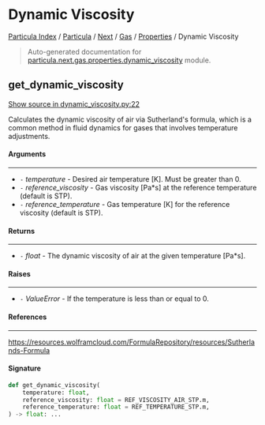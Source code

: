 # Dynamic Viscosity

[Particula Index](../../../../README.md#particula-index) / [Particula](../../../index.md#particula) / [Next](../../index.md#next) / [Gas](../index.md#gas) / [Properties](./index.md#properties) / Dynamic Viscosity

> Auto-generated documentation for [particula.next.gas.properties.dynamic_viscosity](https://github.com/uncscode/particula/blob/main/particula/next/gas/properties/dynamic_viscosity.py) module.

## get_dynamic_viscosity

[Show source in dynamic_viscosity.py:22](https://github.com/uncscode/particula/blob/main/particula/next/gas/properties/dynamic_viscosity.py#L22)

Calculates the dynamic viscosity of air via Sutherland's formula, which is
a common method in fluid dynamics for gases that involves temperature
adjustments.

#### Arguments

-----
- `-` *temperature* - Desired air temperature [K]. Must be greater than 0.
- `-` *reference_viscosity* - Gas viscosity [Pa*s] at the reference temperature
(default is STP).
- `-` *reference_temperature* - Gas temperature [K] for the reference viscosity
(default is STP).

#### Returns

--------
- `-` *float* - The dynamic viscosity of air at the given temperature [Pa*s].

#### Raises

------
- `-` *ValueError* - If the temperature is less than or equal to 0.

#### References

----------
https://resources.wolframcloud.com/FormulaRepository/resources/Sutherlands-Formula

#### Signature

```python
def get_dynamic_viscosity(
    temperature: float,
    reference_viscosity: float = REF_VISCOSITY_AIR_STP.m,
    reference_temperature: float = REF_TEMPERATURE_STP.m,
) -> float: ...
```
